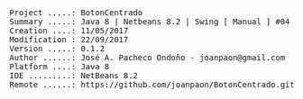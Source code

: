 <pre>
Project .....: BotonCentrado
Summary .....: Java 8 | Netbeans 8.2 | Swing [ Manual ] #04
Creation ....: 11/05/2017
Modification : 22/09/2017
Version .....: 0.1.2
Author ......: José A. Pacheco Ondoño - joanpaon@gmail.com
Platform ....: Java 8
IDE .........: NetBeans 8.2
Remote ......: https://github.com/joanpaon/BotonCentrado.git
</pre>
